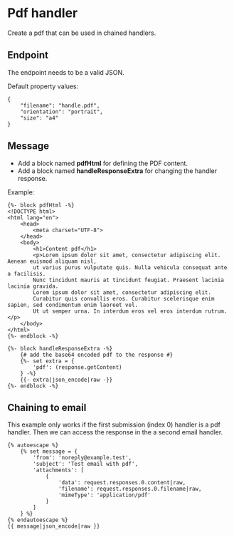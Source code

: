 # Pdf handler

Create a pdf that can be used in chained handlers.

## Endpoint

The endpoint needs to be a valid JSON.

Default property values:
```twig 
{
    "filename": "handle.pdf",
    "orientation": "portrait",
    "size": "a4"
}
```

## Message

- Add a block named **pdfHtml** for defining the PDF content. 
- Add a block named **handleResponseExtra** for changing the handler response.

Example:
```twig 
{%- block pdfHtml -%}
<!DOCTYPE html>
<html lang="en">
    <head>
        <meta charset="UTF-8">
    </head>
    <body>
        <h1>Content pdf</h1>
        <p>Lorem ipsum dolor sit amet, consectetur adipiscing elit. Aenean euismod aliquam nisl, 
        ut varius purus vulputate quis. Nulla vehicula consequat ante a facilisis. 
        Nunc tincidunt mauris at tincidunt feugiat. Praesent lacinia lacinia gravida. 
        Lorem ipsum dolor sit amet, consectetur adipiscing elit. 
        Curabitur quis convallis eros. Curabitur scelerisque enim sapien, sed condimentum enim laoreet vel. 
        Ut ut semper urna. In interdum eros vel eros interdum rutrum.</p>   
    </body>
</html>
{%- endblock -%}

{%- block handleResponseExtra -%}
    {# add the base64 encoded pdf to the response #}
    {%- set extra = {
        'pdf': (response.getContent)
    } -%}
    {{- extra|json_encode|raw -}}
{%- endblock -%}
```

## Chaining to email

This example only works if the first submission (index 0) handler is a pdf handler.
Then we can access the response in the a second email handler.

```twig
{% autoescape %}
    {% set message = {
        'from': 'noreply@example.test',
        'subject': 'Test email with pdf',
        'attachments': [
            {
                'data': request.responses.0.content|raw,
                'filename': request.responses.0.filename|raw,
                'mimeType': 'application/pdf'
            }
        ]
    } %}
{% endautoescape %}
{{ message|json_encode|raw }}
```